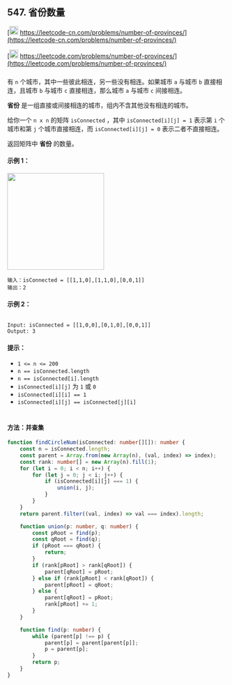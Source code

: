 ## 547. 省份数量

[<img src="https://static.leetcode-cn.com/cn-mono-assets/production/assets/logo-dark-cn.c42314a8.svg" height="20" /> https://leetcode-cn.com/problems/number-of-provinces/](https://leetcode-cn.com/problems/number-of-provinces/)

[<img src="https://assets.leetcode.com/static_assets/public/webpack_bundles/images/logo-dark.e99485d9b.svg" height="20"/> https://leetcode.com/problems/number-of-provinces/](https://leetcode.com/problems/number-of-provinces/)

###

有 `n` 个城市，其中一些彼此相连，另一些没有相连。如果城市 `a` 与城市 `b` 直接相连，且城市 `b` 与城市 `c` 直接相连，那么城市 `a` 与城市 `c` 间接相连。

**省份** 是一组直接或间接相连的城市，组内不含其他没有相连的城市。

给你一个 `n x n` 的矩阵 `isConnected` ，其中 `isConnected[i][j] = 1` 表示第 `i` 个城市和第 `j` 个城市直接相连，而 `isConnected[i][j] = 0` 表示二者不直接相连。

返回矩阵中 **省份** 的数量。

#### 示例 1：

<img src="https://assets.leetcode.com/uploads/2020/12/24/graph1.jpg" width="222"  />

```
输入：isConnected = [[1,1,0],[1,1,0],[0,0,1]]
输出：2
```

#### 示例 2：

<img src="" width="https://assets.leetcode.com/uploads/2020/12/24/graph2.jpg" width="222" />

```
Input: isConnected = [[1,0,0],[0,1,0],[0,0,1]]
Output: 3
```

#### 提示：

-   `1 <= n <= 200`
-   `n == isConnected.length`
-   `n == isConnected[i].length`
-   `isConnected[i][j]` 为 `1` 或 `0`
-   `isConnected[i][i] == 1`
-   `isConnected[i][j] == isConnected[j][i]`

#

#### 方法：并查集

```ts
function findCircleNum(isConnected: number[][]): number {
    const n = isConnected.length;
    const parent = Array.from(new Array(n), (val, index) => index);
    const rank: number[] = new Array(n).fill(1);
    for (let i = 0; i < n; i++) {
        for (let j = 0; j < i; j++) {
            if (isConnected[i][j] === 1) {
                union(i, j);
            }
        }
    }
    return parent.filter((val, index) => val === index).length;

    function union(p: number, q: number) {
        const pRoot = find(p);
        const qRoot = find(q);
        if (pRoot === qRoot) {
            return;
        }
        if (rank[pRoot] > rank[qRoot]) {
            parent[qRoot] = pRoot;
        } else if (rank[pRoot] < rank[qRoot]) {
            parent[pRoot] = qRoot;
        } else {
            parent[qRoot] = pRoot;
            rank[pRoot] += 1;
        }
    }

    function find(p: number) {
        while (parent[p] !== p) {
            parent[p] = parent[parent[p]];
            p = parent[p];
        }
        return p;
    }
}
```
